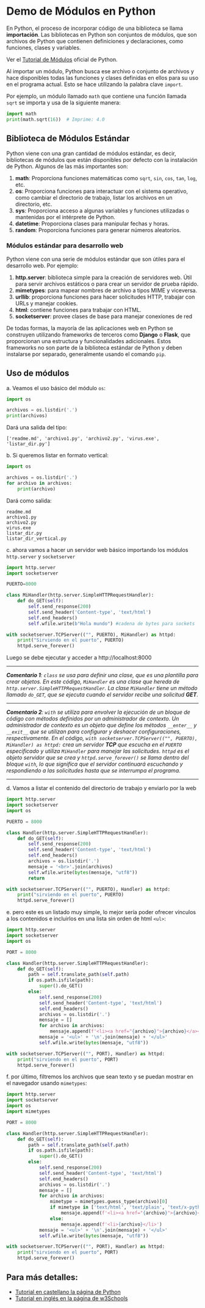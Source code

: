 # Demo de Módulos en Python

En Python, el proceso de incorporar código de una biblioteca se llama **importación**. Las bibliotecas en Python son conjuntos de módulos, que son archivos de Python que contienen definiciones y declaraciones, como funciones, clases y variables.

Ver el [Tutorial de Módulos](https://docs.python.org/es/3/tutorial/modules.html) oficial de Python.

Al importar un módulo, Python busca ese archivo o conjunto de archivos y hace disponibles todas las funciones y clases definidas en ellos para su uso en el programa actual. Esto se hace utilizando la palabra clave `import`.

Por ejemplo, un módulo llamado `math` que contiene una función llamada `sqrt` se importa y usa de la siguiente manera:

```python
import math
print(math.sqrt(16))  # Imprime: 4.0
```

## Biblioteca de Módulos Estándar

Python viene con una gran cantidad de módulos estándar, es decir, bibliotecas de módulos que están disponibles por defecto con la instalación de Python. Algunos de las más importantes son:

1. **math**: Proporciona funciones matemáticas como `sqrt`, `sin`, `cos`, `tan`, `log`, etc.
2. **os**: Proporciona funciones para interactuar con el sistema operativo, como cambiar el directorio de trabajo, listar los archivos en un directorio, etc.
3. **sys**: Proporciona acceso a algunas variables y funciones utilizadas o mantenidas por el intérprete de Python.
4. **datetime**: Proporciona clases para manipular fechas y horas.
5. **random**: Proporciona funciones para generar números aleatorios.

### Módulos estándar para desarrollo web

Python viene con una serie de módulos estándar que son útiles para el desarrollo web. Por ejemplo:

1. **http.server**: biblioteca simple para la creación de servidores web. Útil para servir archivos estáticos o para crear un servidor de prueba rápido.
2. **mimetypes**: para mapear nombres de archivo a tipos MIME y viceversa.
3. **urllib**: proporciona funciones para hacer solicitudes HTTP, trabajar con URLs y manejar cookies.
4. **html**: contiene funciones para trabajar con HTML.
5. **socketserver**: provee clases de base para manejar conexiones de red

De todas formas, la mayoría de las aplicaciones web en Python se construyen utilizando frameworks de terceros como **Django** o **Flask**, que proporcionan una estructura y funcionalidades adicionales. Estos frameworks no son parte de la biblioteca estándar de Python y deben instalarse por separado, generalmente usando el comando `pip`.

## Uso de módulos

a. Veamos el uso básico del módulo `os`:

```python
import os

archivos = os.listdir('.')
print(archivos)
```
Dará una salida del tipo:
```shell
['readme.md', 'archivo1.py', 'archivo2.py', 'virus.exe', 'listar_dir.py']
```

b. Si queremos listar en formato vertical:

```python
import os

archivos = os.listdir('.')
for archivo in archivos:
    print(archivo)
```

Dará como salida:

```shell
readme.md
archivo1.py
archivo2.py
virus.exe
listar_dir.py
listar_dir_vertical.py
```

c. ahora vamos a hacer un servidor web básico importando los módulos `http.server` y `socketserver`

```python
import http.server
import socketserver

PUERTO=8000

class MiHandler(http.server.SimpleHTTPRequestHandler):
    def do_GET(self):
        self.send_response(200)
        self.send_header('Content-type', 'text/html')
        self.end_headers()
        self.wfile.write(b"Hola mundo") #cadena de bytes para sockets

with socketserver.TCPServer(("", PUERTO), MiHandler) as httpd:
    print("Sirviendo en el puerto", PUERTO)
    httpd.serve_forever()
```

Luego se debe ejecutar y acceder a http://localhost:8000

---

***Comentario 1**: `class` se usa para definir una clase, que es una plantilla para crear objetos. En este código, `MiHandler` es una clase que hereda de `http.server.SimpleHTTPRequestHandler`. La clase `MiHandler` tiene un método llamado `do_GET`, que se ejecuta cuando el servidor recibe una solicitud **GET**.*

---

***Comentario 2**: `with` se utiliza para envolver la ejecución de un bloque de código con métodos definidos por un administrador de contexto. Un administrador de contexto es un objeto que define los métodos `__enter__` y `__exit__` que se utilizan para configurar y deshacer configuraciones, respectivamente. En el código, `with socketserver.TCPServer(("", PUERTO), MiHandler) as httpd:` crea un servidor **TCP** que escucha en el `PUERTO` especificado y utiliza `MiHandler` para manejar las solicitudes. `httpd` es el objeto servidor que se crea y `httpd.serve_forever()` se llama dentro del bloque `with`, lo que significa que el servidor continuará escuchando y respondiendo a las solicitudes hasta que se interrumpa el programa.*

---

d. Vamos a listar el contenido del directorio de trabajo y enviarlo por la web

```python
import http.server
import socketserver
import os

PUERTO = 8000

class Handler(http.server.SimpleHTTPRequestHandler):
    def do_GET(self):
        self.send_response(200)
        self.send_header('Content-type', 'text/html')
        self.end_headers()
        archivos = os.listdir('.')
        mensaje = '<br>'.join(archivos)
        self.wfile.write(bytes(mensaje, "utf8"))
        return

with socketserver.TCPServer(("", PUERTO), Handler) as httpd:
    print("sirviendo en el puerto", PUERTO)
    httpd.serve_forever()
```

e. pero este es un listado muy simple, lo mejor sería poder ofrecer vínculos a los contenidos e incluirlos en una lista sin orden de html `<ul>`:

```python
import http.server
import socketserver
import os

PORT = 8000

class Handler(http.server.SimpleHTTPRequestHandler):
    def do_GET(self):
        path = self.translate_path(self.path)
        if os.path.isfile(path):
            super().do_GET()
        else:
            self.send_response(200)
            self.send_header('Content-type', 'text/html')
            self.end_headers()
            archivos = os.listdir('.')
            mensaje = []
            for archivo in archivos:
                mensaje.append(f'<li><a href="{archivo}">{archivo}</a></li>')
            mensaje = '<ul>' + '\n'.join(mensaje) + '</ul>'
            self.wfile.write(bytes(mensaje, "utf8"))

with socketserver.TCPServer(("", PORT), Handler) as httpd:
    print("sirviendo en el puerto", PORT)
    httpd.serve_forever()
```

f. por último, filtremos los archivos que sean texto y se puedan mostrar en el navegador usando `mimetypes`:

```python
import http.server
import socketserver
import os
import mimetypes

PORT = 8000

class Handler(http.server.SimpleHTTPRequestHandler):
    def do_GET(self):
        path = self.translate_path(self.path)
        if os.path.isfile(path):
            super().do_GET()
        else:
            self.send_response(200)
            self.send_header('Content-type', 'text/html')
            self.end_headers()
            archivos = os.listdir('.')
            mensaje = []
            for archivo in archivos:
                mimetype = mimetypes.guess_type(archivo)[0]
                if mimetype in ['text/html', 'text/plain', 'text/x-python', 'text/markdown']:
                    mensaje.append(f'<li><a href="{archivo}">{archivo}</a></li>')
                else:
                    mensaje.append(f'<li>{archivo}</li>')
            mensaje = '<ul>' + '\n'.join(mensaje) + '</ul>'
            self.wfile.write(bytes(mensaje, "utf8"))

with socketserver.TCPServer(("", PORT), Handler) as httpd:
    print("sirviendo en el puerto", PORT)
    httpd.serve_forever()
```

## Para más detalles:
- [Tutorial en castellano la página de Python](https://docs.python.org/es/3/tutorial/modules.html)
- [Tutorial en inglés en la página de w3Schools](https://www.w3schools.com/python/python_modules.asp)

